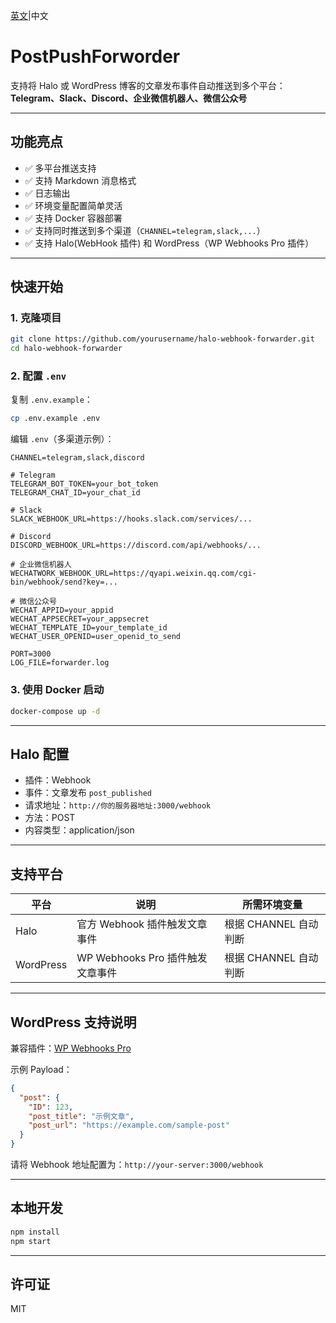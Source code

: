 [英文](README.md)|中文
# PostPushForworder

支持将 Halo 或 WordPress 博客的文章发布事件自动推送到多个平台：  
**Telegram、Slack、Discord、企业微信机器人、微信公众号**

---

## 功能亮点

- ✅ 多平台推送支持
- ✅ 支持 Markdown 消息格式
- ✅ 日志输出
- ✅ 环境变量配置简单灵活
- ✅ 支持 Docker 容器部署
- ✅ 支持同时推送到多个渠道（`CHANNEL=telegram,slack,...`）
- ✅ 支持 Halo(WebHook 插件) 和 WordPress（WP Webhooks Pro 插件）

---

## 快速开始

### 1. 克隆项目

```bash
git clone https://github.com/yourusername/halo-webhook-forwarder.git
cd halo-webhook-forwarder
```

### 2. 配置 `.env`

复制 `.env.example`：

```bash
cp .env.example .env
```

编辑 `.env`（多渠道示例）：

```env
CHANNEL=telegram,slack,discord

# Telegram
TELEGRAM_BOT_TOKEN=your_bot_token
TELEGRAM_CHAT_ID=your_chat_id

# Slack
SLACK_WEBHOOK_URL=https://hooks.slack.com/services/...

# Discord
DISCORD_WEBHOOK_URL=https://discord.com/api/webhooks/...

# 企业微信机器人
WECHATWORK_WEBHOOK_URL=https://qyapi.weixin.qq.com/cgi-bin/webhook/send?key=...

# 微信公众号
WECHAT_APPID=your_appid
WECHAT_APPSECRET=your_appsecret
WECHAT_TEMPLATE_ID=your_template_id
WECHAT_USER_OPENID=user_openid_to_send

PORT=3000
LOG_FILE=forwarder.log
```

### 3. 使用 Docker 启动

```bash
docker-compose up -d
```

---

## Halo 配置

- 插件：Webhook
- 事件：文章发布 `post_published`
- 请求地址：`http://你的服务器地址:3000/webhook`
- 方法：POST
- 内容类型：application/json

---

## 支持平台

| 平台            | 说明                                | 所需环境变量                    |
|----------------|-------------------------------------|---------------------------------|
| Halo           | 官方 Webhook 插件触发文章事件         | 根据 CHANNEL 自动判断           |
| WordPress      | WP Webhooks Pro 插件触发文章事件     | 根据 CHANNEL 自动判断           |

---

## WordPress 支持说明

兼容插件：[WP Webhooks Pro](https://wp-webhooks.com/)

示例 Payload：

```json
{
  "post": {
    "ID": 123,
    "post_title": "示例文章",
    "post_url": "https://example.com/sample-post"
  }
}
```

请将 Webhook 地址配置为：`http://your-server:3000/webhook`

---

## 本地开发

```bash
npm install
npm start
```

---

## 许可证

MIT